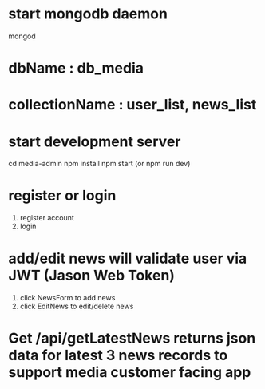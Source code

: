 # start mongodb daemon

mongod

# dbName : db_media
# collectionName : user_list, news_list

# start development server

cd media-admin
npm install
npm start (or npm run dev)

# register or login

1. register account
2. login

# add/edit news will validate user via JWT (Jason Web Token) 

1. click NewsForm to add news
2. click EditNews to edit/delete news

# Get /api/getLatestNews returns json data for latest 3 news records to support media customer facing app 